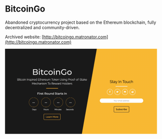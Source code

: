 # BitcoinGo

Abandoned cryptocurrency project based on the Ethereum blockchain, fully decentralized and community-driven.

Archived website: [http://bitcoingo.matronator.com](http://bitcoingo.matronator.com)

![BitcoinGo.io preview](techProjects/bitcoingo.jpg "Preview")
